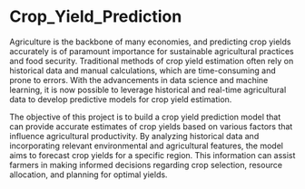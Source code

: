 # Crop_Yield_Prediction

Agriculture is the backbone of many economies, and predicting crop yields accurately is of paramount importance for sustainable agricultural practices and food security. Traditional methods of crop yield estimation often rely on historical data and manual calculations, which are time-consuming and prone to errors. With the advancements in data science and machine learning, it is now possible to leverage historical and real-time agricultural data to develop predictive models for crop yield estimation.

The objective of this project is to build a crop yield prediction model that can provide accurate estimates of crop yields based on various factors that influence agricultural productivity. By analyzing historical data and incorporating relevant environmental and agricultural features, the model aims to forecast crop yields for a specific region. This information can assist farmers in making informed decisions regarding crop selection, resource allocation, and planning for optimal yields.
